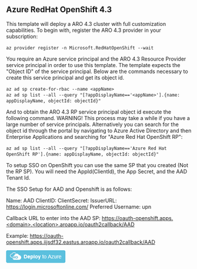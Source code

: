 ## Azure RedHat OpenShift 4.3

This template will deploy a ARO 4.3 cluster with full customization capabilities. 
To begin with, register the ARO 4.3 provider in your subscription:

```
az provider register -n Microsoft.RedHatOpenShift --wait
```

You require an Azure service principal and the ARO 4.3 Resource Provider service principal in order to use this template. The template expects the "Object ID" of the service principal. Below are the commands necessary to create this service principal and get its object id.

```
az ad sp create-for-rbac --name <appName>
az ad sp list --all --query "[?appDisplayName=='<appName>'].{name: appDisplayName, objectId: objectId}"
```

And to obtain the ARO 4.3 RP service principal object id execute the following command. WARNING! This process may take a while if you have a large number of service principals. Alternatively you can search for the object id through the portal by navigating to Azure Active Directory and then Enterprise Applications and searching for "Azure Red Hat OpenShift RP":

```
az ad sp list --all --query "[?appDisplayName=='Azure Red Hat OpenShift RP'].{name: appDisplayName, objectId: objectId}"
```
To setup SSO on OpenShift you can use the same SP that you created (Not the RP SP). You will need the AppId(ClientId), the App Secret, and the AAD Tenant Id.

The SSO Setup for AAD and Openshift is as follows:

Name: AAD
ClientID: <AppId>
ClientSecret: <App Secret>
IssuerURL: https://login.microsoftonline.com/<AADTenantID>
Preferred Username: upn

Callback URL to enter into the AAD SP:
https://oauth-openshift.apps.<domain>.<location>.aroapp.io/oauth2callback/AAD
  
Example: https://oauth-openshift.apps.iijsdf32.eastus.aroapp.io/oauth2callback/AAD

<a href="https://portal.azure.com/#create/Microsoft.Template/uri/https%3A%2F%2Fraw.githubusercontent.com%2Fjmo808%2farm-aro43%2fmaster%2Fazuredeploy.json" target="_blank">
  
<img src="https://raw.githubusercontent.com/Azure/azure-quickstart-templates/master/1-CONTRIBUTION-GUIDE/images/deploytoazure.png"/>
</a>
